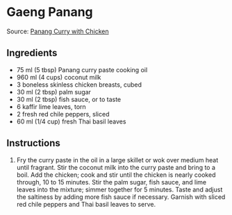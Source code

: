 # Gaeng Panang #

Source: [Panang Curry with Chicken](http://allrecipes.com/recipe/213947/panang-curry-with-chicken/)

## Ingredients ##
* 75 ml (5 tbsp) Panang curry paste cooking oil
* 960 ml (4 cups) coconut milk
* 3 boneless skinless chicken breasts, cubed
* 30 ml (2 tbsp) palm sugar
* 30 ml (2 tbsp) fish sauce, or to taste
* 6 kaffir lime leaves, torn
* 2 fresh red chile peppers, sliced
* 60 ml (1/4 cup) fresh Thai basil leaves

## Instructions ##
1. Fry the curry paste in the oil in a large skillet or wok over medium heat until fragrant. Stir the coconut milk into the curry paste and bring to a boil. Add the chicken; cook and stir until the chicken is nearly cooked through, 10 to 15 minutes. Stir the palm sugar, fish sauce, and lime leaves into the mixture; simmer together for 5 minutes. Taste and adjust the saltiness by adding more fish sauce if necessary. Garnish with sliced red chile peppers and Thai basil leaves to serve.
